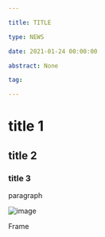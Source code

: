 ```yaml
---

title: TITLE

type: NEWS

date: 2021-01-24 00:00:00

abstract: None

tag: 

---
```


# title 1

## title 2

### title 3

paragraph

![image](http://localhost/public/get_public_image/45)

Frame

